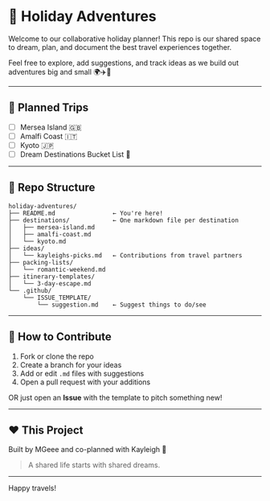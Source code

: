 # 🧳 Holiday Adventures

Welcome to our collaborative holiday planner! This repo is our shared space to dream, plan, and document the best travel experiences together.

Feel free to explore, add suggestions, and track ideas as we build out adventures big and small 🌍✈️🍷

---

## 🌟 Planned Trips

- [ ] Mersea Island 🇬🇧
- [ ] Amalfi Coast 🇮🇹
- [ ] Kyoto 🇯🇵
- [ ] Dream Destinations Bucket List 💭

---

## 📁 Repo Structure

```
holiday-adventures/
├── README.md                ← You're here!
├── destinations/            ← One markdown file per destination
│   ├── mersea-island.md
│   ├── amalfi-coast.md
│   └── kyoto.md
├── ideas/
│   └── kayleighs-picks.md   ← Contributions from travel partners
├── packing-lists/
│   └── romantic-weekend.md
├── itinerary-templates/
│   └── 3-day-escape.md
└── .github/
    └── ISSUE_TEMPLATE/
        └── suggestion.md    ← Suggest things to do/see
```

---

## 🤝 How to Contribute

1. Fork or clone the repo
2. Create a branch for your ideas
3. Add or edit `.md` files with suggestions
4. Open a pull request with your additions

OR just open an **Issue** with the template to pitch something new!

---

## ❤️ This Project

Built by MGeee and co-planned with Kayleigh 🌅

> A shared life starts with shared dreams.

---

Happy travels!
